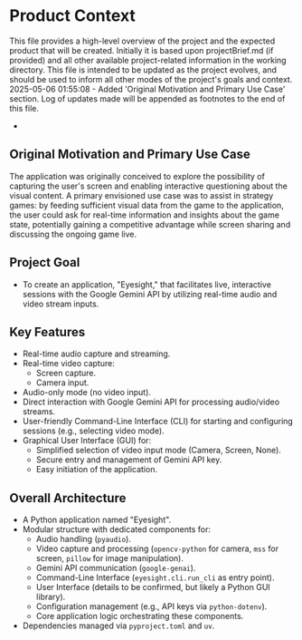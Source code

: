 # Product Context

This file provides a high-level overview of the project and the expected product that will be created. Initially it is based upon projectBrief.md (if provided) and all other available project-related information in the working directory. This file is intended to be updated as the project evolves, and should be used to inform all other modes of the project's goals and context.
2025-05-06 01:55:08 - Added 'Original Motivation and Primary Use Case' section. Log of updates made will be appended as footnotes to the end of this file.

*

## Original Motivation and Primary Use Case

The application was originally conceived to explore the possibility of capturing the user's screen and enabling interactive questioning about the visual content. A primary envisioned use case was to assist in strategy games: by feeding sufficient visual data from the game to the application, the user could ask for real-time information and insights about the game state, potentially gaining a competitive advantage while screen sharing and discussing the ongoing game live.

## Project Goal

*   To create an application, "Eyesight," that facilitates live, interactive sessions with the Google Gemini API by utilizing real-time audio and video stream inputs.

## Key Features

*   Real-time audio capture and streaming.
*   Real-time video capture:
    *   Screen capture.
    *   Camera input.
*   Audio-only mode (no video input).
*   Direct interaction with Google Gemini API for processing audio/video streams.
*   User-friendly Command-Line Interface (CLI) for starting and configuring sessions (e.g., selecting video mode).
*   Graphical User Interface (GUI) for:
    *   Simplified selection of video input mode (Camera, Screen, None).
    *   Secure entry and management of Gemini API key.
    *   Easy initiation of the application.

## Overall Architecture

*   A Python application named "Eyesight".
*   Modular structure with dedicated components for:
    *   Audio handling (`pyaudio`).
    *   Video capture and processing (`opencv-python` for camera, `mss` for screen, `pillow` for image manipulation).
    *   Gemini API communication (`google-genai`).
    *   Command-Line Interface (`eyesight.cli.run_cli` as entry point).
    *   User Interface (details to be confirmed, but likely a Python GUI library).
    *   Configuration management (e.g., API keys via `python-dotenv`).
    *   Core application logic orchestrating these components.
*   Dependencies managed via `pyproject.toml` and `uv`.
